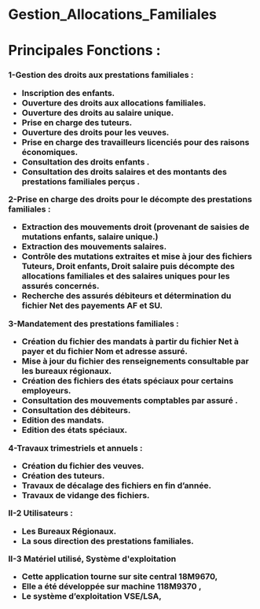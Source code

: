 # Gestion_Allocations_Familiales
<h1>Principales Fonctions :</h1>

<h3>1-Gestion des droits aux prestations familiales :

- Inscription des enfants.
- Ouverture des droits aux allocations familiales.
- Ouverture des droits au salaire unique.
- Prise en charge des tuteurs.
- Ouverture des droits pour les veuves.
- Prise en charge des travailleurs licenciés pour des raisons économiques.
- Consultation des droits enfants .
- Consultation des droits salaires et des montants des prestations familiales perçus .


2-Prise en charge des droits pour le décompte des prestations familiales :

- Extraction des mouvements droit (provenant de saisies de mutations enfants, salaire unique.)
- Extraction des mouvements salaires.
- Contrôle des mutations extraites et mise à jour des fichiers Tuteurs, Droit enfants, Droit salaire puis décompte des allocations familiales et des salaires uniques pour les assurés concernés.
- Recherche des assurés débiteurs et détermination du fichier Net des payements AF et SU.


3-Mandatement des prestations familiales :

- Création du fichier des mandats à partir du fichier Net à payer et du fichier Nom et adresse assuré.
- Mise à jour du fichier des renseignements consultable par les bureaux régionaux.
- Création des fichiers des états spéciaux pour certains employeurs.
- Consultation des mouvements comptables par assuré .
- Consultation des débiteurs.
- Edition des mandats.
- Edition des états spéciaux.


4-Travaux trimestriels et annuels :

- Création du fichier des veuves.
- Création des tuteurs.
- Travaux de décalage des fichiers en fin d’année.
- Travaux de vidange des fichiers.


II-2 Utilisateurs :

- Les Bureaux Régionaux.
- La sous direction des prestations familiales.


II-3 Matériel utilisé, Système d'exploitation

- Cette application tourne sur site central 18M9670,
- Elle a été développée sur machine 118M9370 ,
- Le système d’exploitation VSE/LSA,

